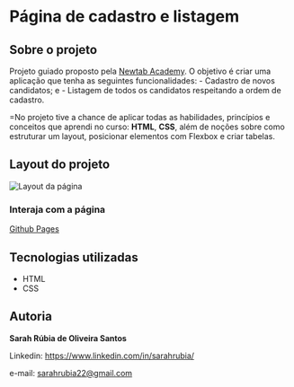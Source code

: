 # Página de cadastro e listagem

## Sobre o projeto

Projeto guiado proposto pela [Newtab Academy](https://www.newtab.academy/). O objetivo é criar uma aplicação que tenha as seguintes funcionalidades:
    - Cadastro de novos candidatos; e
    - Listagem de todos os candidatos respeitando a ordem de cadastro.

=No projeto tive a chance de aplicar todas as habilidades, princípios e conceitos que aprendi no curso: **HTML**, **CSS**, além de noções sobre como estruturar um layout, posicionar elementos com Flexbox e criar tabelas.

## Layout do projeto

![Layout da página](link)

### Interaja com a página

[Github Pages](https://sarahrubia.github.io/projeto-guiado-nta/)

## Tecnologias utilizadas

- HTML
- CSS

## Autoria

**Sarah Rúbia de Oliveira Santos**

Linkedin: https://www.linkedin.com/in/sarahrubia/ <br>

e-mail: sarahrubia22@gmail.com

